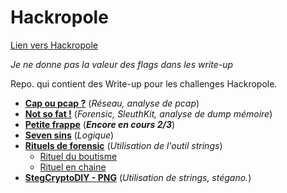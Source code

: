 # Hackropole
[Lien vers Hackropole](https://hackropole.fr/fr/)  

*Je ne donne pas la valeur des flags dans les write-up*

Repo. qui contient des Write-up pour les challenges Hackropole.  
* [**Cap ou pcap ?**](https://github.com/kiso6/hackropole/tree/main/cap_ou_pcap) (_Réseau, analyse de pcap_)  
* [**Not so fat !**](https://github.com/kiso6/hackropole/tree/main/not_so_fat) (_Forensic, SleuthKit, analyse de dump mémoire_)
* [**Petite frappe**](https://github.com/kiso6/hackropole/tree/main/petite_frappe) (_**Encore en cours 2/3**_)
* [**Seven sins**](https://github.com/kiso6/hackropole/tree/main/seven_sins) (_Logique_)
* [**Rituels de forensic**](https://github.com/kiso6/hackropole/tree/main/rituels_forensic) (_Utilisation de l'outil strings_)  
  * [Rituel du boutisme](https://github.com/kiso6/hackropole/tree/main/rituels_forensic#rituel-du-boutisme)
  * [Rituel en chaine](https://github.com/kiso6/hackropole/tree/main/rituels_forensic#rituel-en-cha%C3%AEne)
* [**StegCryptoDIY - PNG**](https://github.com/kiso6/hackropole/tree/main/steg_crypto_diy_png) (_Utilisation de strings, stégano._)

